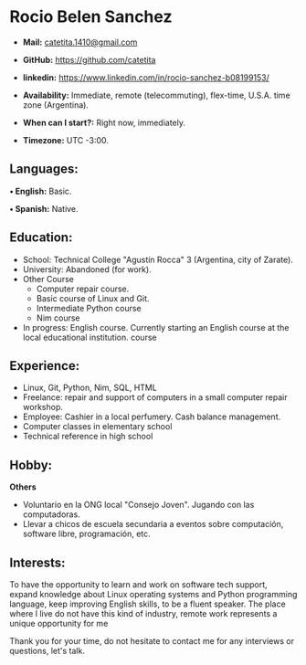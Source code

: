 **Rocio Belen Sanchez**
==================



* **Mail:**               catetita.1410@gmail.com
* **GitHub:**             https://github.com/catetita    
* **linkedin:**           https://www.linkedin.com/in/rocio-sanchez-b08199153/
                                                                              
* **Availability:**    Immediate, remote (telecommuting), flex-time, U.S.A. time zone (Argentina).
* **When can I start?:**  Right now, immediately.
* **Timezone:**           UTC -3:00.


**Languages:**
----

**• English:**          Basic.

**• Spanish:**          Native.


**Education:**
------

* School: Technical College "Agustín Rocca" 3 (Argentina, city of Zarate).
* University: Abandoned (for work).
* Other Course
    * Computer repair course.
    * Basic course of Linux and Git.
    * Intermediate Python course
    * Nim course
* In progress: English course. Currently starting an English course at the local educational institution.
course

**Experience:**
-------

* Linux, Git, Python, Nim, SQL, HTML
* Freelance: repair and support of computers in a small computer repair workshop.
* Employee: Cashier in a local perfumery. Cash balance management.
* Computer classes in elementary school
* Technical reference in high school

  

**Hobby:**
-------

**Others**  
* Voluntario en la ONG local "Consejo Joven". Jugando con las computadoras.
* Llevar a chicos de escuela secundaria a eventos sobre computación, software libre, programación, etc.
  
**Interests:**
---------

To have the opportunity to learn and work on software tech support,
expand knowledge about Linux operating systems and Python programming language,
keep improving English skills, to be a fluent speaker.
The place where I live do not have this kind of industry, remote work represents a unique opportunity for me


Thank you for your time, do not hesitate to contact me for any interviews or questions, let's talk.
